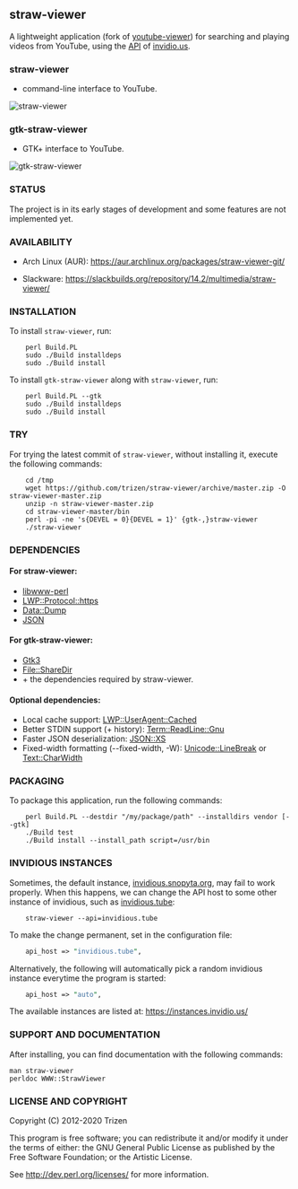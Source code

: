 ## straw-viewer

A lightweight application (fork of [youtube-viewer](https://github.com/trizen/youtube-viewer)) for searching and playing videos from YouTube, using the [API](https://github.com/omarroth/invidious/wiki/API) of [invidio.us](https://invidio.us/).

### straw-viewer

* command-line interface to YouTube.

![straw-viewer](https://user-images.githubusercontent.com/614513/73046877-5cae1200-3e7c-11ea-8ab3-f8c444f88b30.png)

### gtk-straw-viewer

* GTK+ interface to YouTube.

![gtk-straw-viewer](https://user-images.githubusercontent.com/614513/84770876-11d69780-afe1-11ea-96f7-5d426dc865e5.png)


### STATUS

The project is in its early stages of development and some features are not implemented yet.


### AVAILABILITY

* Arch Linux (AUR): https://aur.archlinux.org/packages/straw-viewer-git/

* Slackware: https://slackbuilds.org/repository/14.2/multimedia/straw-viewer/


### INSTALLATION

To install `straw-viewer`, run:

```console
    perl Build.PL
    sudo ./Build installdeps
    sudo ./Build install
```

To install `gtk-straw-viewer` along with `straw-viewer`, run:

```console
    perl Build.PL --gtk
    sudo ./Build installdeps
    sudo ./Build install
```


### TRY

For trying the latest commit of `straw-viewer`, without installing it, execute the following commands:

```console
    cd /tmp
    wget https://github.com/trizen/straw-viewer/archive/master.zip -O straw-viewer-master.zip
    unzip -n straw-viewer-master.zip
    cd straw-viewer-master/bin
    perl -pi -ne 's{DEVEL = 0}{DEVEL = 1}' {gtk-,}straw-viewer
    ./straw-viewer
```


### DEPENDENCIES

#### For straw-viewer:

* [libwww-perl](https://metacpan.org/release/libwww-perl)
* [LWP::Protocol::https](https://metacpan.org/release/LWP-Protocol-https)
* [Data::Dump](https://metacpan.org/release/Data-Dump)
* [JSON](https://metacpan.org/release/JSON)

#### For gtk-straw-viewer:

* [Gtk3](https://metacpan.org/release/Gtk3)
* [File::ShareDir](https://metacpan.org/release/File-ShareDir)
* \+ the dependencies required by straw-viewer.

#### Optional dependencies:

* Local cache support: [LWP::UserAgent::Cached](https://metacpan.org/release/LWP-UserAgent-Cached)
* Better STDIN support (+ history): [Term::ReadLine::Gnu](https://metacpan.org/release/Term-ReadLine-Gnu)
* Faster JSON deserialization: [JSON::XS](https://metacpan.org/release/JSON-XS)
* Fixed-width formatting (--fixed-width, -W): [Unicode::LineBreak](https://metacpan.org/release/Unicode-LineBreak) or [Text::CharWidth](https://metacpan.org/release/Text-CharWidth)


### PACKAGING

To package this application, run the following commands:

```console
    perl Build.PL --destdir "/my/package/path" --installdirs vendor [--gtk]
    ./Build test
    ./Build install --install_path script=/usr/bin
```

### INVIDIOUS INSTANCES

Sometimes, the default instance, [invidious.snopyta.org](https://invidious.snopyta.org/), may fail to work properly. When this happens, we can change the API host to some other instance of invidious, such as [invidious.tube](https://invidious.tube/):

```console
    straw-viewer --api=invidious.tube
```

To make the change permanent, set in the configuration file:

```perl
    api_host => "invidious.tube",
```

Alternatively, the following will automatically pick a random invidious instance everytime the program is started:

```perl
    api_host => "auto",
```

The available instances are listed at: https://instances.invidio.us/


### SUPPORT AND DOCUMENTATION

After installing, you can find documentation with the following commands:

    man straw-viewer
    perldoc WWW::StrawViewer

### LICENSE AND COPYRIGHT

Copyright (C) 2012-2020 Trizen

This program is free software; you can redistribute it and/or modify it
under the terms of either: the GNU General Public License as published
by the Free Software Foundation; or the Artistic License.

See http://dev.perl.org/licenses/ for more information.
